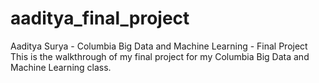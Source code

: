 # aaditya_final_project
Aaditya Surya - Columbia Big Data and Machine Learning - Final Project
This is the walkthrough of my final project for my Columbia Big Data and Machine Learning class.
